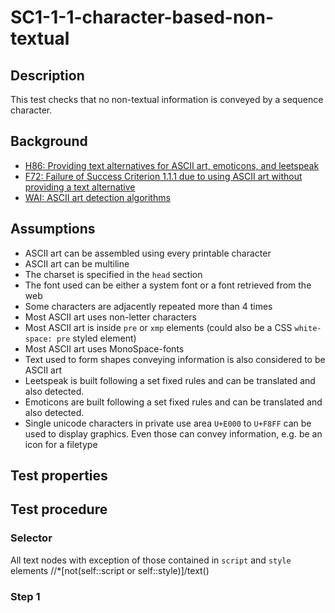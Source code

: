 # SC1-1-1-character-based-non-textual

## Description

This test checks that no non-textual information is conveyed by a sequence character.

## Background

- [H86: Providing text alternatives for ASCII art, emoticons, and leetspeak](http://www.w3.org/TR/WCAG20-TECHS/H86)
- [F72: Failure of Success Criterion 1.1.1 due to using ASCII art without providing a text alternative](http://www.w3.org/TR/WCAG20-TECHS/F72.html)
- [WAI: ASCII art detection algorithms ](http://www.w3.org/WAI/ER/IG/ert/AsciiArt.htm)

## Assumptions

- ASCII art can be assembled using every printable character
- ASCII art can be multiline
- The charset is specified in the `head` section
- The font used can be either a system font or a font retrieved from the web
- Some characters are adjacently repeated  more than 4 times
- Most ASCII art uses non-letter characters
- Most ASCII art is inside `pre` or `xmp` elements (could also be a CSS `white-space: pre` styled element)
- Most ASCII art uses MonoSpace-fonts
- Text used to form shapes conveying information is also considered to be ASCII art
- Leetspeak is built following a set fixed rules and can be translated and also detected.
- Emoticons are built following a set fixed rules and can be translated and also detected.
- Single unicode characters in private use area `U+E000` to `U+F8FF` can be used to display graphics. Even those can convey information, e.g. be an icon for a filetype

## Test properties

## Test procedure

### Selector

All text nodes with exception of those contained in `script` and `style` elements
//*[not(self::script or self::style)]/text()

### Step 1

[AUTO]: ../pages/test-modes.html#automatic
[MANUAL]: ../pages/test-modes.html#manual